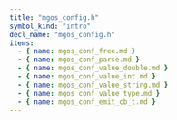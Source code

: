 ```yaml
---
title: "mgos_config.h"
symbol_kind: "intro"
decl_name: "mgos_config.h"
items:
  - { name: mgos_conf_free.md }
  - { name: mgos_conf_parse.md }
  - { name: mgos_conf_value_double.md }
  - { name: mgos_conf_value_int.md }
  - { name: mgos_conf_value_string.md }
  - { name: mgos_conf_value_type.md }
  - { name: mgos_conf_emit_cb_t.md }
---
```



